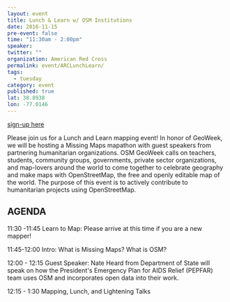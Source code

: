 ```yaml
---
layout: event
title: Lunch & Learn w/ OSM Institutions
date: 2016-11-15
pre-event: false
time: "11:30am - 2:00pm"
speaker: 
twitter: ""
organization: American Red Cross
permalink: event/ARCLunchLearn/
tags: 
  - tuesday
category: event
published: true
lat: 38.8938
lon: -77.0146
---
```


[sign-up here](https://www.eventbrite.com/e/missing-maps-geoweek-lunch-and-learn-tickets-29280647204)

Please join us for a Lunch and Learn mapping event! In honor of GeoWeek, we will be hosting a Missing Maps mapathon with guest speakers from partnering humanitarian organizations.  OSM GeoWeek calls on teachers, students, community groups, governments, private sector organizations, and map-lovers around the world to come together to celebrate geography and make maps with OpenStreetMap, the free and openly editable map of the world. The purpose of this event is to actively contribute to humanitarian projects using OpenStreetMap.

## AGENDA

11:30 -11:45 Learn to Map:  Please arrive at this time if you are a new mapper!

11:45-12:00 Intro: What is Missing Maps? What is OSM? 

12:00 - 12:15 Guest Speaker: Nate Heard from Department of State will speak on how the President's Emergency Plan for AIDS Relief (PEPFAR) team uses OSM and incorporates open data into their work.

12:15 - 1:30 Mapping, Lunch, and Lightening Talks
